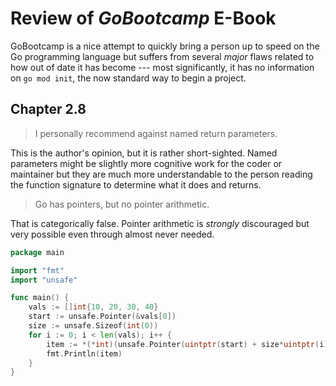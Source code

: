 # Review of *GoBootcamp* E-Book

GoBootcamp is a nice attempt to quickly bring a person up to speed on
the Go programming language but suffers from several *major* flaws
related to how out of date it has become --- most significantly, it has
no information on `go mod init`, the now standard way to begin a
project.

## Chapter 2.8

> I personally recommend against named return parameters.

This is the author's opinion, but it is rather short-sighted. Named
parameters might be slightly more cognitive work for the coder or
maintainer but they are much more understandable to the person reading
the function signature to determine what it does and returns.

> Go has pointers, but no pointer arithmetic. 

That is categorically false. Pointer arithmetic is *strongly*
discouraged but very possible even through almost never needed.

```go
package main

import "fmt"
import "unsafe"

func main() {
    vals := []int{10, 20, 30, 40}
    start := unsafe.Pointer(&vals[0])
    size := unsafe.Sizeof(int(0))
    for i := 0; i < len(vals); i++ {
        item := *(*int)(unsafe.Pointer(uintptr(start) + size*uintptr(i)))
        fmt.Println(item)
    }
}
```

